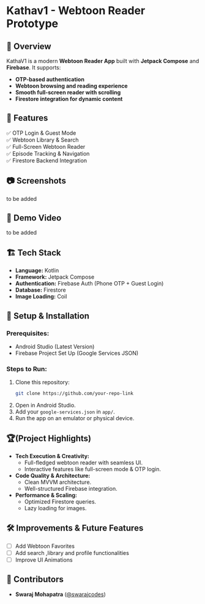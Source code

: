 # Kathav1 - Webtoon Reader Prototype

## 📖 Overview
KathaV1 is a modern **Webtoon Reader App** built with **Jetpack Compose** and **Firebase**. It supports:
- **OTP-based authentication** 
- **Webtoon browsing and reading experience**
- **Smooth full-screen reader with scrolling**
- **Firestore integration for dynamic content**

## 🎯 Features
✅ OTP Login & Guest Mode  
✅ Webtoon Library & Search  
✅ Full-Screen Webtoon Reader  
✅ Episode Tracking & Navigation  
✅ Firestore Backend Integration  

## 📷 Screenshots
to be added

## 🎥 Demo Video
to be added

## 🏗️ Tech Stack
- **Language:** Kotlin
- **Framework:** Jetpack Compose
- **Authentication:** Firebase Auth (Phone OTP + Guest Login)
- **Database:** Firestore
- **Image Loading:** Coil

## 🚀 Setup & Installation
### Prerequisites:
- Android Studio (Latest Version)
- Firebase Project Set Up (Google Services JSON)

### Steps to Run:
1. Clone this repository:
   ```sh
   git clone https://github.com/your-repo-link
   ```
2. Open in Android Studio.
3. Add your `google-services.json` in `app/`.
4. Run the app on an emulator or physical device.

## 🏆(Project Highlights)
- **Tech Execution & Creativity:**
  - Full-fledged webtoon reader with seamless UI.
  - Interactive features like full-screen mode & OTP login.
- **Code Quality & Architecture:**
  - Clean MVVM architecture.
  - Well-structured Firebase integration.
- **Performance & Scaling:**
  - Optimized Firestore queries.
  - Lazy loading for images.

## 🛠️ Improvements & Future Features
- [ ] Add Webtoon Favorites
- [ ] Add search ,library and profile functionalities
- [ ] Improve UI Animations

## 📝 Contributors
- **Swaraj Mohapatra** ([@swarajcodes](https://github.com/swarajcodes))


